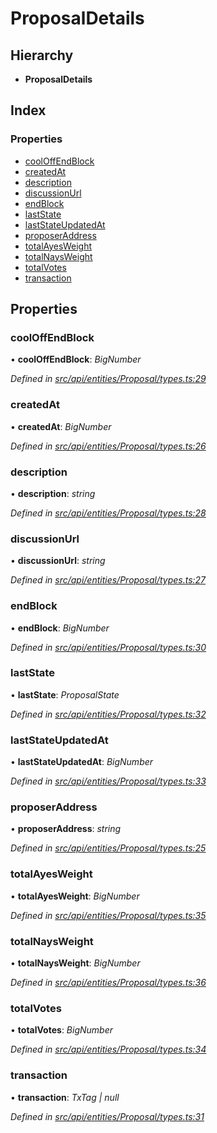 # ProposalDetails

## Hierarchy

* **ProposalDetails**

## Index

### Properties

* [coolOffEndBlock](proposaldetails.md#cooloffendblock)
* [createdAt](proposaldetails.md#createdat)
* [description](proposaldetails.md#description)
* [discussionUrl](proposaldetails.md#discussionurl)
* [endBlock](proposaldetails.md#endblock)
* [lastState](proposaldetails.md#laststate)
* [lastStateUpdatedAt](proposaldetails.md#laststateupdatedat)
* [proposerAddress](proposaldetails.md#proposeraddress)
* [totalAyesWeight](proposaldetails.md#totalayesweight)
* [totalNaysWeight](proposaldetails.md#totalnaysweight)
* [totalVotes](proposaldetails.md#totalvotes)
* [transaction](proposaldetails.md#transaction)

## Properties

### coolOffEndBlock

• **coolOffEndBlock**: _BigNumber_

_Defined in_ [_src/api/entities/Proposal/types.ts:29_](https://github.com/PolymathNetwork/polymesh-sdk/blob/7362b318/src/api/entities/Proposal/types.ts#L29)

### createdAt

• **createdAt**: _BigNumber_

_Defined in_ [_src/api/entities/Proposal/types.ts:26_](https://github.com/PolymathNetwork/polymesh-sdk/blob/7362b318/src/api/entities/Proposal/types.ts#L26)

### description

• **description**: _string_

_Defined in_ [_src/api/entities/Proposal/types.ts:28_](https://github.com/PolymathNetwork/polymesh-sdk/blob/7362b318/src/api/entities/Proposal/types.ts#L28)

### discussionUrl

• **discussionUrl**: _string_

_Defined in_ [_src/api/entities/Proposal/types.ts:27_](https://github.com/PolymathNetwork/polymesh-sdk/blob/7362b318/src/api/entities/Proposal/types.ts#L27)

### endBlock

• **endBlock**: _BigNumber_

_Defined in_ [_src/api/entities/Proposal/types.ts:30_](https://github.com/PolymathNetwork/polymesh-sdk/blob/7362b318/src/api/entities/Proposal/types.ts#L30)

### lastState

• **lastState**: _ProposalState_

_Defined in_ [_src/api/entities/Proposal/types.ts:32_](https://github.com/PolymathNetwork/polymesh-sdk/blob/7362b318/src/api/entities/Proposal/types.ts#L32)

### lastStateUpdatedAt

• **lastStateUpdatedAt**: _BigNumber_

_Defined in_ [_src/api/entities/Proposal/types.ts:33_](https://github.com/PolymathNetwork/polymesh-sdk/blob/7362b318/src/api/entities/Proposal/types.ts#L33)

### proposerAddress

• **proposerAddress**: _string_

_Defined in_ [_src/api/entities/Proposal/types.ts:25_](https://github.com/PolymathNetwork/polymesh-sdk/blob/7362b318/src/api/entities/Proposal/types.ts#L25)

### totalAyesWeight

• **totalAyesWeight**: _BigNumber_

_Defined in_ [_src/api/entities/Proposal/types.ts:35_](https://github.com/PolymathNetwork/polymesh-sdk/blob/7362b318/src/api/entities/Proposal/types.ts#L35)

### totalNaysWeight

• **totalNaysWeight**: _BigNumber_

_Defined in_ [_src/api/entities/Proposal/types.ts:36_](https://github.com/PolymathNetwork/polymesh-sdk/blob/7362b318/src/api/entities/Proposal/types.ts#L36)

### totalVotes

• **totalVotes**: _BigNumber_

_Defined in_ [_src/api/entities/Proposal/types.ts:34_](https://github.com/PolymathNetwork/polymesh-sdk/blob/7362b318/src/api/entities/Proposal/types.ts#L34)

### transaction

• **transaction**: _TxTag \| null_

_Defined in_ [_src/api/entities/Proposal/types.ts:31_](https://github.com/PolymathNetwork/polymesh-sdk/blob/7362b318/src/api/entities/Proposal/types.ts#L31)

